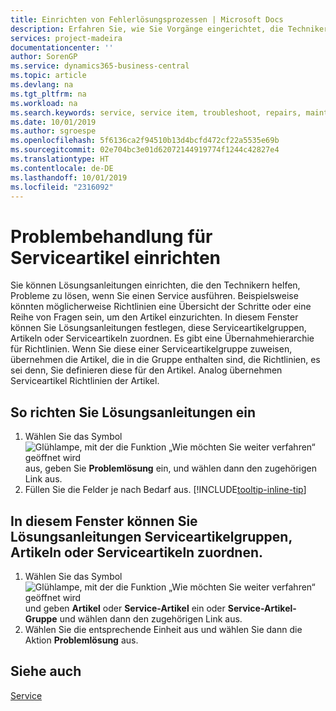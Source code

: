 ```yaml
---
title: Einrichten von Fehlerlösungsprozessen | Microsoft Docs
description: Erfahren Sie, wie Sie Vorgänge eingerichtet, die Techniker helfen, Probleme bei Serviceartikeln zu identifizieren und zu bearbeiten.
services: project-madeira
documentationcenter: ''
author: SorenGP
ms.service: dynamics365-business-central
ms.topic: article
ms.devlang: na
ms.tgt_pltfrm: na
ms.workload: na
ms.search.keywords: service, service item, troubleshoot, repairs, maintenance
ms.date: 10/01/2019
ms.author: sgroespe
ms.openlocfilehash: 5f6136ca2f94510b13d4bcfd472cf22a5535e69b
ms.sourcegitcommit: 02e704bc3e01d62072144919774f1244c42827e4
ms.translationtype: HT
ms.contentlocale: de-DE
ms.lasthandoff: 10/01/2019
ms.locfileid: "2316092"
---
```

# <a name="setting-up-troubleshooting-for-service-items"></a>Problembehandlung für Serviceartikel einrichten
Sie können Lösungsanleitungen einrichten, die den Technikern helfen, Probleme zu lösen, wenn Sie einen Service ausführen. Beispielsweise könnten möglicherweise Richtlinien eine Übersicht der Schritte oder eine Reihe von Fragen sein, um den Artikel einzurichten. In diesem Fenster können Sie Lösungsanleitungen festlegen, diese Serviceartikelgruppen, Artikeln oder Serviceartikeln zuordnen. Es gibt eine Übernahmehierarchie für Richtlinien. Wenn Sie diese einer Serviceartikelgruppe zuweisen, übernehmen die Artikel, die in die Gruppe enthalten sind, die Richtlinien, es sei denn, Sie definieren diese für den Artikel. Analog übernehmen Serviceartikel Richtlinien der Artikel.  

## <a name="to-set-up-troubleshooting-guidelines"></a>So richten Sie Lösungsanleitungen ein
1. Wählen Sie das Symbol ![Glühlampe, mit der die Funktion „Wie möchten Sie weiter verfahren“ geöffnet wird](media/ui-search/search_small.png "Wie möchten Sie weiter verfahren?") aus, geben Sie **Problemlösung** ein, und wählen dann den zugehörigen Link aus.  
2. Füllen Sie die Felder je nach Bedarf aus. [!INCLUDE[tooltip-inline-tip](includes/tooltip-inline-tip_md.md)]  

## <a name="to-assign-troubleshooting-guidelines-to-items-service-items-or-service-item-groups"></a>In diesem Fenster können Sie Lösungsanleitungen Serviceartikelgruppen, Artikeln oder Serviceartikeln zuordnen.
1. Wählen Sie das Symbol ![ Glühlampe, mit der die Funktion „Wie möchten Sie weiter verfahren“ geöffnet wird](media/ui-search/search_small.png "Wie möchten Sie weiter verfahren")und geben **Artikel** oder **Service-Artikel** ein oder **Service-Artikel-Gruppe** und wählen dann den zugehörigen Link aus.  
2. Wählen Sie die entsprechende Einheit aus und wählen Sie dann die Aktion **Problemlösung** aus.  

## <a name="see-also"></a>Siehe auch
[Service](service-service.md)